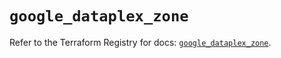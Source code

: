 # `google_dataplex_zone`

Refer to the Terraform Registry for docs: [`google_dataplex_zone`](https://registry.terraform.io/providers/hashicorp/google/6.5.0/docs/resources/dataplex_zone).
